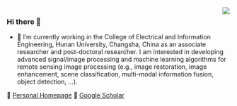 <img align="right" src="https://github-readme-stats.vercel.app/api?username=PuhongDuan&show_icons=true&icon_color=805AD5&text_color=718096&bg_color=ffffff&hide_title=true" />

### Hi there 👋


- 👀  I’m currently working in the College of Electrical and Information Engineering, Hunan University, Changsha, China as an associate researcher and post-doctoral researcher. I am interested in developing advanced signal/image processing and machine learning algorithms for remote sensing image processing (e.g., image restoration, image enhancement, scene classification, multi-modal information fusion,  object detection, ...). 

🔗 [Personal Homepage](https://puhongduan.github.io/) 🔗 [Google Scholar](https://scholar.google.ch/citations?user=IYUlx_8AAAAJ&hl=en)
